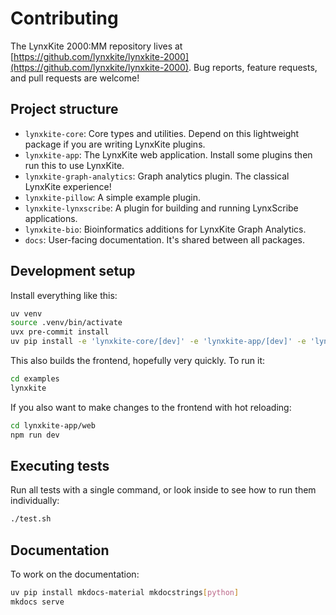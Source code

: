 # Contributing

The LynxKite 2000:MM repository lives at
[https://github.com/lynxkite/lynxkite-2000](https://github.com/lynxkite/lynxkite-2000). Bug reports, feature requests,
and pull requests are welcome!

## Project structure

- `lynxkite-core`: Core types and utilities. Depend on this lightweight package if you are writing LynxKite plugins.
- `lynxkite-app`: The LynxKite web application. Install some plugins then run this to use LynxKite.
- `lynxkite-graph-analytics`: Graph analytics plugin. The classical LynxKite experience!
- `lynxkite-pillow`: A simple example plugin.
- `lynxkite-lynxscribe`: A plugin for building and running LynxScribe applications.
- `lynxkite-bio`: Bioinformatics additions for LynxKite Graph Analytics.
- `docs`: User-facing documentation. It's shared between all packages.

## Development setup

Install everything like this:

```bash
uv venv
source .venv/bin/activate
uvx pre-commit install
uv pip install -e 'lynxkite-core/[dev]' -e 'lynxkite-app/[dev]' -e 'lynxkite-graph-analytics/[dev]' -e lynxkite-pillow-example/ -e lynxkite-bio -e lynxkite-lynxscribe/
```

This also builds the frontend, hopefully very quickly. To run it:

```bash
cd examples
lynxkite
```

If you also want to make changes to the frontend with hot reloading:

```bash
cd lynxkite-app/web
npm run dev
```

## Executing tests

Run all tests with a single command, or look inside to see how to run them individually:

```bash
./test.sh
```

## Documentation

To work on the documentation:

```bash
uv pip install mkdocs-material mkdocstrings[python]
mkdocs serve
```
